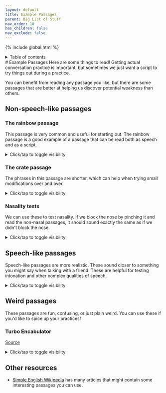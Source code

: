 ```yaml
---
layout: default
title: Example Passages
parent: Big List of Stuff
nav_order: 10
has_children: false
nav_exclude: false
---
```

{% include global.html %}
<details closed markdown="block">
  <summary>
    Table of contents
  </summary>
{: .text-delta }
1. TOC
{:toc}
</details>
# Example Passages
Here are some things to read! Getting actual conversation practice is important, but sometimes we just want a script to try things out during a practice.

You can benefit from reading any passage you like, but there are some passages that are better at helping us discover potential weakness than others.

## Non-speech-like passages

### The rainbow passage

This passage is very common and useful for starting out. The rainbow passage is a good example of a passage that can be read both as speech and as a script.

<details closed markdown="block">
  <summary>
    Click/tap to toggle visibility
  </summary>

> When the sunlight strikes raindrops in the air, they act as a prism and form a rainbow. The rainbow is a division of white light into many beautiful colors. These take the shape of a long round arch, with its path high above, and its two ends apparently beyond the horizon. There is, according to legend, a boiling pot of gold at one end. People look, but no one ever finds it. When a man looks for something beyond his reach, his friends say he is looking for the pot of gold at the end of the rainbow.
</details>

### The crate passage

The phrases in this passage are shorter, which can help when trying small modifications over and over.

<details closed markdown="block">
  <summary>
    Click/tap to toggle visibility
  </summary>

> Open the crate but don't break the glass.
>
> Oak is strong and also gives shade.
>
> Cats and dogs each hate the other.
>
> The pipe began to rust while new.
>
> Add the sum to the product of these three.
>
> The ripe taste of cheese improves with age.
>
> Act on these orders with great speed.
>
> The hog crawled under the high fence.
>
> Move the vat over the hot fire.
</details>

### Nasality tests
We can use these to test nasality. If we block the nose by pinching it and read the non-nasal passages, it should sound exactly the same as if we didn't block the nose.

<details closed markdown="block">
  <summary>
    Click/tap to toggle visibility
  </summary>

**Non-nasal:**

> Please take these glasses with the plates to be washed below the tap.
> 
> The sea was as rough as it was dark.
> 
> The lights of the city glowed brightly below us.
> 
> You could be surprised at that aspect of his character. 


**Nasal:**

> The wind blew strongly and bent trees over in a show of staggering natural strength.
> 
> Many, but not all plants, flower in spring.
> 
> She longed to dance beneath the moonlight.
> 
> Finding nothing in front they muttered to themselves about something inane.
</details>

## Speech-like passages
Speech-like passages are more realistic. These sound closer to something you might say when talking with a friend. These are helpful for testing intonation and other complex qualities of speech.

<details closed markdown="block">
  <summary>
    Click/tap to toggle visibility
  </summary>

1. Wait so they went anyway? I thought the weather was going to be bad so I cancelled it all on my end. How are they even going to get there aren't the bridges closed?
2. Well yes, but also no. I haven't been there so I don't know if they still sell it. All I know is they don't ship internationally unless you pay like, 100 bucks.
3. What the hell was that!? They just spawnsniped the whole damn team like 5 times in a row all with headshots. This has gotta be hacks.
4. So I haven't introduced you two yet have I. I'll have to invite you both on the weekend, you've got tons in common, I reckon you'll get on great. 
5. Did you ever get that flashlight I told you about? Mine's so powerful I used it to cook a bit of beef haha. It's so bright, I think like 4000 lumens or something crazy like that. Gotta make sure you get the right batteries though otherwise they'll burn it out. 
6. I couldn't sleep last night... I ended up getting up and having a cup of tea. I don't know why, I don't usually have trouble sleeping but for some reason my eyes were just wired open. You ever get that?
7. Oh my god the dinner last night was so amazing! You had the tacos too right? That sauce on it was incredible I just want like 100 liters of the stuff so I can put it on everything.
</details>

## Weird passages
These passages are fun, confusing, or just plain weird. You can use these if you'd like to spice up your practices!

### Turbo Encabulator
[Source](https://www.youtube.com/watch?v=Ac7G7xOG2Ag)

<details closed markdown="block">
  <summary>
    Click/tap to toggle visibility
  </summary>

> For a number of years now, work has been proceeding in order to bring perfection to the crudely conceived idea of a transmission that would not only supply inverse reactive current for use in unilateral phase detractors, but would also be capable of automatically synchronizing cardinal grammeters. Such an instrument is the turbo encabulator.
> 
> Now basically the only new principle involved is that instead of power being generated by the relative motion of conductors and fluxes, it is produced by the modial interaction of magneto-reluctance and capacitive diractance.
> 
> The original machine had a base plate of pre-famulated amulite surmounted by a malleable logarithmic casing in such a way that the two spurving bearings were in a direct line with the panametric fan. The latter consisted simply of six hydrocoptic marzlevanes, so fitted to the ambifacient lunar waneshaft that side fumbling was effectively prevented.
> 
> The main winding was of the normal lotus-o-delta type placed in panendermic semi-boloid slots of the stator, every seventh conductor being connected by a non-reversible tremie pipe to the differential girdle spring on the “up” end of the grammeters.
> 
> The turbo-encabulator has now reached a high level of development, and it’s being successfully used in the operation of novertrunnions. Moreover, whenever a forescent skor motion is required, it may also be employed in conjunction with a drawn reciprocation dingle arm, to reduce sinusoidal repleneration.
</details>

## Other resources

- [Simple English Wikipedia](https://simple.wikipedia.org/wiki/Simple_English_Wikipedia) has many articles that might contain some interesting passages you can use.